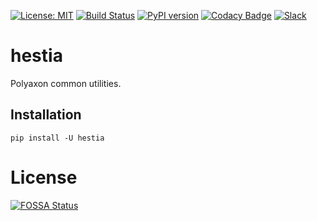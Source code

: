 [![License: MIT](https://img.shields.io/badge/License-MIT-green.svg)](LICENSE)
[![Build Status](https://travis-ci.com/polyaxon/hestia.svg?branch=master)](https://travis-ci.com/polyaxon/hestia)
[![PyPI version](https://badge.fury.io/py/hestia.svg)](https://badge.fury.io/py/hestia)
[![Codacy Badge](https://api.codacy.com/project/badge/Grade/e49f4132c90e496e974d3e9883ee4d8c)](https://www.codacy.com/app/polyaxon/hestia?utm_source=github.com&amp;utm_medium=referral&amp;utm_content=polyaxon/hestia&amp;utm_campaign=Badge_Grade)
[![Slack](https://img.shields.io/badge/chat-on%20slack-aadada.svg?logo=slack&longCache=true)](https://join.slack.com/t/polyaxon/shared_invite/enQtMzQ0ODc2MDg1ODc0LWY2ZTdkMTNmZjBlZmRmNjQxYmYwMTBiMDZiMWJhODI2ZTk0MDU4Mjg5YzA5M2NhYzc5ZjhiMjczMDllYmQ2MDg)

# hestia

Polyaxon common utilities.

## Installation

```
pip install -U hestia
```

# License

[![FOSSA Status](https://app.fossa.io/api/projects/git%2Bgithub.com%2Fpolyaxon%2Frhea.svg?type=large)](https://app.fossa.io/projects/git%2Bgithub.com%2Fpolyaxon%2Frhea?ref=badge_large)
